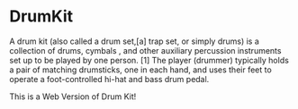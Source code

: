 # DrumKit
A drum kit (also called a drum set,[a] 
trap set, or simply drums) is a collection of drums, cymbals
, and other auxiliary percussion instruments set up to be played by one person.
[1] The player (drummer) typically holds a pair of matching drumsticks,
one in each hand, and uses their feet to operate a foot-controlled hi-hat and bass drum pedal.

This is a Web Version of Drum Kit!
